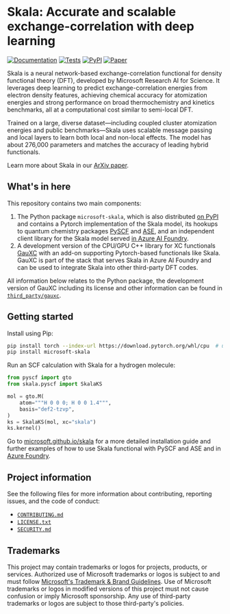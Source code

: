 # Skala: Accurate and scalable exchange-correlation with deep learning

[![Documentation](https://img.shields.io/badge/docs-microsoft.github.io%2Fskala-blue?logo=read-the-docs&logoColor=white)](https://microsoft.github.io/skala)
[![Tests](https://img.shields.io/github/actions/workflow/status/microsoft/skala/test.yml?branch=main&logo=github&label=build)](https://github.com/microsoft/skala/actions/workflows/test.yml)
[![PyPI](https://img.shields.io/pypi/v/microsoft-skala?logo=pypi&logoColor=white)](https://pypi.org/project/microsoft-skala/)
[![Paper](https://img.shields.io/badge/arXiv-2506.14665-b31b1b?logo=arxiv&logoColor=white)](https://arxiv.org/abs/2506.14665)

Skala is a neural network-based exchange-correlation functional for density functional theory (DFT), developed by Microsoft Research AI for Science. It leverages deep learning to predict exchange-correlation energies from electron density features, achieving chemical accuracy for atomization energies and strong performance on broad thermochemistry and kinetics benchmarks, all at a computational cost similar to semi-local DFT.

Trained on a large, diverse dataset—including coupled cluster atomization energies and public benchmarks—Skala uses scalable message passing and local layers to learn both local and non-local effects. The model has about 276,000 parameters and matches the accuracy of leading hybrid functionals.

Learn more about Skala in our [ArXiv paper](https://arxiv.org/abs/2506.14665).

## What's in here

This repository contains two main components:

1. The Python package `microsoft-skala`, which is also distributed [on PyPI](https://pypi.org/project/microsoft-skala/) and contains a Pytorch implementation of the Skala model, its hookups to quantum chemistry packages [PySCF](https://pyscf.org/) and [ASE](https://ase-lib.org/), and an independent client library for the Skala model served [in Azure AI Foundry](https://ai.azure.com/catalog/models/Skala).
2. A development version of the CPU/GPU C++ library for XC functionals [GauXC](https://github.com/wavefunction91/GauXC) with an add-on supporting Pytorch-based functionals like Skala. GauXC is part of the stack that serves Skala in Azure AI Foundry and can be used to integrate Skala into other third-party DFT codes.

All information below relates to the Python package, the development version of GauXC including its license and other information can be found in [`third_party/gauxc`](https://github.com/microsoft/skala/tree/main/third_party/gauxc).

## Getting started

Install using Pip:

```bash
pip install torch --index-url https://download.pytorch.org/whl/cpu  # unless you already have GPU Pytorch for something else
pip install microsoft-skala
```

Run an SCF calculation with Skala for a hydrogen molecule:

```python
from pyscf import gto
from skala.pyscf import SkalaKS

mol = gto.M(
    atom="""H 0 0 0; H 0 0 1.4""",
    basis="def2-tzvp",
)
ks = SkalaKS(mol, xc="skala")
ks.kernel()
```

Go to [microsoft.github.io/skala](https://microsoft.github.io/skala) for a more detailed installation guide and further examples of how to use Skala functional with PySCF and ASE and in [Azure Foundry](https://ai.azure.com/catalog/models/Skala).

## Project information

See the following files for more information about contributing, reporting issues, and the code of conduct:

- [`CONTRIBUTING.md`](CONTRIBUTING.md)
- [`LICENSE.txt`](LICENSE.txt)
- [`SECURITY.md`](SECURITY.md)

## Trademarks

This project may contain trademarks or logos for projects, products, or services.
Authorized use of Microsoft trademarks or logos is subject to and must follow [Microsoft's Trademark & Brand Guidelines](https://www.microsoft.com/en-us/legal/intellectualproperty/trademarks/usage/general).
Use of Microsoft trademarks or logos in modified versions of this project must not cause confusion or imply Microsoft sponsorship.
Any use of third-party trademarks or logos are subject to those third-party's policies.

